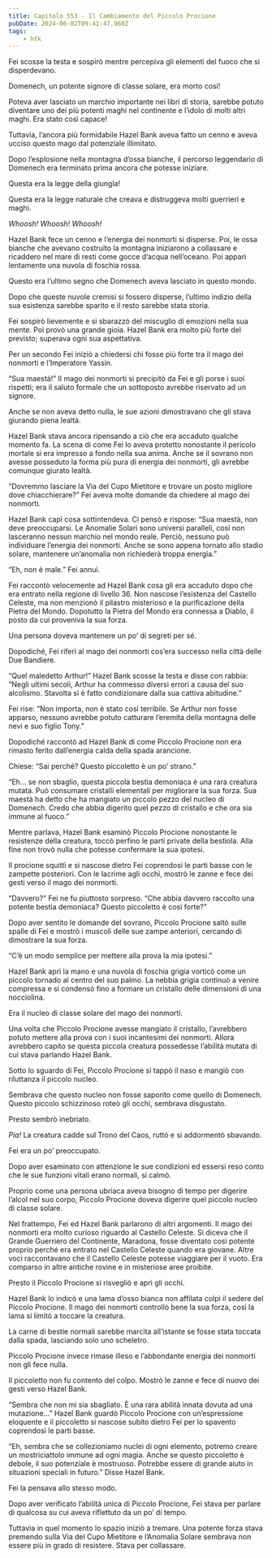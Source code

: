 ```yaml
---
title: Capitolo 553 - Il Cambiamento del Piccolo Procione
pubDate: 2024-06-02T09:41:47.960Z
tags:
    - htk
---
```


Fei scosse la testa e sospirò mentre percepiva gli elementi del fuoco che si disperdevano.

Domenech, un potente signore di classe solare, era morto così!

Poteva aver lasciato un marchio importante nei libri di storia, sarebbe potuto diventare uno dei più potenti maghi nel continente e l’idolo di molti altri maghi. Era stato così capace!

Tuttavia, l’ancora più formidabile Hazel Bank aveva fatto un cenno e aveva ucciso questo mago dal potenziale illimitato.

Dopo l’esplosione nella montagna d’ossa bianche, il percorso leggendario di Domenech era terminato prima ancora che potesse iniziare.

Questa era la legge della giungla!

Questa era la legge naturale che creava e distruggeva molti guerrieri e maghi.

<em>Whoosh! Whoosh! Whoosh!</em>

Hazel Bank fece un cenno e l’energia dei nonmorti si disperse. Poi, le ossa bianche che avevano costruito la montagna iniziarono a collassare e ricaddero nel mare di resti come gocce d’acqua nell’oceano. Poi apparì lentamente una nuvola di foschia rossa.

Questo era l’ultimo segno che Domenech aveva lasciato in questo mondo.

Dopo che queste nuvole cremisi si fossero disperse, l’ultimo indizio della sua esistenza sarebbe sparito e il resto sarebbe stata storia.

Fei sospirò lievemente e si sbarazzò del miscuglio di emozioni nella sua mente. Poi provò una grande gioia. Hazel Bank era molto più forte del previsto; superava ogni sua aspettativa.

Per un secondo Fei iniziò a chiedersi chi fosse più forte tra il mago dei nonmorti e l’Imperatore Yassin.

“Sua maestà!” Il mago dei nonmorti si precipitò da Fei e gli porse i suoi rispetti; era il saluto formale che un sottoposto avrebbe riservato ad un signore.

Anche se non aveva detto nulla, le sue azioni dimostravano che gli stava giurando piena lealtà.

Hazel Bank stava ancora ripensando a ciò che era accaduto qualche momento fa. La scena di come Fei lo aveva protetto nonostante il pericolo mortale si era impresso a fondo nella sua anima. Anche se il sovrano non avesse posseduto la forma più pura di energia dei nonmorti, gli avrebbe comunque giurato lealtà.

“Dovremmo lasciare la Via del Cupo Mietitore e trovare un posto migliore dove chiacchierare?” Fei aveva molte domande da chiedere al mago dei nonmorti.

Hazel Bank capì cosa sottintendeva. Ci pensò e rispose: “Sua maestà, non deve preoccuparsi. Le Anomalie Solari sono universi paralleli, così non lasceranno nessun marchio nel mondo reale. Perciò, nessuno può individuare l’energia dei nonmorti. Anche se sono appena tornato allo stadio solare, mantenere un’anomalia non richiederà troppa energia.”

“Eh, non è male.” Fei annuì.

Fei raccontò velocemente ad Hazel Bank cosa gli era accaduto dopo che era entrato nella regione di livello 36. Non nascose l’esistenza del Castello Celeste, ma non menzionò il pilastro misterioso e la purificazione della Pietra del Mondo. Dopotutto la Pietra del Mondo era connessa a Diablo, il posto da cui proveniva la sua forza.

Una persona doveva mantenere un po’ di segreti per sé.

Dopodiché, Fei riferì al mago dei nonmorti cos’era successo nella città delle Due Bandiere.

“Quel maledetto Arthur!” Hazel Bank scosse la testa e disse con rabbia: “Negli ultimi secoli, Arthur ha commesso diversi errori a causa del suo alcolismo. Stavolta si è fatto condizionare dalla sua cattiva abitudine.”

Fei rise: “Non importa, non è stato così terribile. Se Arthur non fosse apparso, nessuno avrebbe potuto catturare l’eremita della montagna delle nevi e suo figlio Tony.”

Dopodiché raccontò ad Hazel Bank di come Piccolo Procione non era rimasto ferito dall’energia calda della spada arancione.

Chiese: “Sai perché? Questo piccoletto è un po’ strano.”

“Eh… se non sbaglio, questa piccola bestia demoniaca è una rara creatura mutata. Può consumare cristalli elementali per migliorare la sua forza. Sua maestà ha detto che ha mangiato un piccolo pezzo del nucleo di Domenech. Credo che abbia digerito quel pezzo di cristallo e che ora sia immune al fuoco.”

Mentre parlava, Hazel Bank esaminò Piccolo Procione nonostante le resistenze della creatura, toccò perfino le parti private della bestiola. Alla fine non trovò nulla che potesse confermare la sua ipotesi.

Il procione squittì e si nascose dietro Fei coprendosi le parti basse con le zampette posteriori. Con le lacrime agli occhi, mostrò le zanne e fece dei gesti verso il mago dei nonmorti.

“Davvero?” Fei ne fu piuttosto sorpreso. “Che abbia davvero raccolto una potente bestia demoniaca? Questo piccoletto è così forte?”

Dopo aver sentito le domande del sovrano, Piccolo Procione saltò sulle spalle di Fei e mostrò i muscoli delle sue zampe anteriori, cercando di dimostrare la sua forza.

“C’è un modo semplice per mettere alla prova la mia ipotesi.”

Hazel Bank aprì la mano e una nuvola di foschia grigia vorticò come un piccolo tornado al centro del suo palmo. La nebbia grigia continuò a venire compressa e si condensò fino a formare un cristallo delle dimensioni di una nocciolina.

Era il nucleo di classe solare del mago dei nonmorti.

Una volta che Piccolo Procione avesse mangiato il cristallo, l’avrebbero potuto mettere alla prova con i suoi incantesimi dei nonmorti. Allora avrebbero capito se questa piccola creatura possedesse l’abilità mutata di cui stava parlando Hazel Bank.

Sotto lo sguardo di Fei, Piccolo Procione si tappò il naso e mangiò con riluttanza il piccolo nucleo.

Sembrava che questo nucleo non fosse saporito come quello di Domenech. Questo piccolo schizzinoso roteò gli occhi, sembrava disgustato.

Presto sembrò inebriato.

<em>Pia!</em> La creatura cadde sul Trono del Caos, ruttò e si addormentò sbavando.

Fei era un po’ preoccupato.

Dopo aver esaminato con attenzione le sue condizioni ed essersi reso conto che le sue funzioni vitali erano normali, si calmò.

Proprio come una persona ubriaca aveva bisogno di tempo per digerire l’alcol nel suo corpo, Piccolo Procione doveva digerire quel piccolo nucleo di classe solare.

Nel frattempo, Fei ed Hazel Bank parlarono di altri argomenti. Il mago dei nonmorti era molto curioso riguardo al Castello Celeste. Si diceva che il Grande Guerriero del Continente, Maradona, fosse diventato così potente proprio perché era entrato nel Castello Celeste quando era giovane. Altre voci raccontavano che il Castello Celeste potesse viaggiare per il vuoto. Era comparso in altre antiche rovine e in misteriose aree proibite.

Presto il Piccolo Procione si risvegliò e aprì gli occhi.

Hazel Bank lo indicò e una lama d’osso bianca non affilata colpì il sedere del Piccolo Procione. Il mago dei nonmorti controllò bene la sua forza, così la lama si limitò a toccare la creatura.

La carne di bestie normali sarebbe marcita all’istante se fosse stata toccata dalla spada, lasciando solo uno scheletro.

Piccolo Procione invece rimase illeso e l’abbondante energia dei nonmorti non gli fece nulla.

Il piccoletto non fu contento del colpo. Mostrò le zanne e fece di nuovo dei gesti verso Hazel Bank.

“Sembra che non mi sia sbagliato. È una rara abilità innata dovuta ad una mutazione…” Hazel Bank guardò Piccolo Procione con un’espressione eloquente e il piccoletto si nascose subito dietro Fei per lo spavento coprendosi le parti basse.

“Eh, sembra che se collezioniamo nuclei di ogni elemento, potremo creare un mostriciattolo immune ad ogni magia. Anche se questo piccoletto è debole, il suo potenziale è mostruoso. Potrebbe essere di grande aiuto in situazioni speciali in futuro.” Disse Hazel Bank.

Fei la pensava allo stesso modo.

Dopo aver verificato l’abilità unica di Piccolo Procione, Fei stava per parlare di qualcosa su cui aveva riflettuto da un po’ di tempo.

Tuttavia in quel momento lo spazio iniziò a tremare. Una potente forza stava premendo sulla Via del Cupo Mietitore e l’Anomalia Solare sembrava non essere più in grado di resistere. Stava per collassare.



